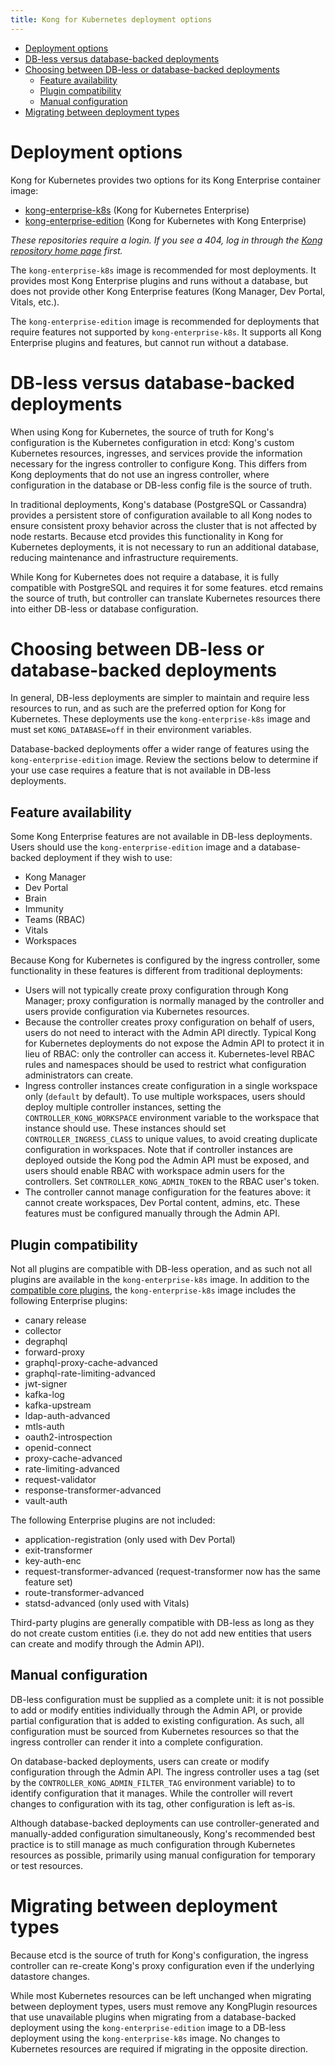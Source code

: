 ```yaml
---
title: Kong for Kubernetes deployment options
---
```


- [Deployment options](#deployment-options)
- [DB-less versus database-backed deployments](#db-less-versus-database-backed-deployments)
- [Choosing between DB-less or database-backed deployments](#choosing-between-db-less-or-database-backed-deployments)
  * [Feature availability](#feature-availability)
  * [Plugin compatibility](#plugin-compatibility)
  * [Manual configuration](#manual-configuration)
- [Migrating between deployment types](#migrating-between-deployment-types)

# Deployment options

Kong for Kubernetes provides two options for its Kong Enterprise container
image:

* [kong-enterprise-k8s][k8s-bintray] (Kong for Kubernetes Enterprise)
* [kong-enterprise-edition][enterprise-bintray] (Kong for Kubernetes with Kong
  Enterprise)

_These repositories require a login. If you see a 404, log in through the [Kong
repository home page](https://bintray.com/kong) first._

The `kong-enterprise-k8s` image is recommended for most deployments. It
provides most Kong Enterprise plugins and runs without a database, but does not
provide other Kong Enterprise features (Kong Manager, Dev Portal, Vitals,
etc.).

The `kong-enterprise-edition` image is recommended for deployments that require
features not supported by `kong-enterprise-k8s`. It supports all Kong
Enterprise plugins and features, but cannot run without a database.

# DB-less versus database-backed deployments

When using Kong for Kubernetes, the source of truth for Kong's configuration is
the Kubernetes configuration in etcd: Kong's custom Kubernetes resources,
ingresses, and services provide the information necessary for the ingress
controller to configure Kong. This differs from Kong deployments that do not
use an ingress controller, where configuration in the database or DB-less
config file is the source of truth.

In traditional deployments, Kong's database (PostgreSQL or Cassandra) provides
a persistent store of configuration available to all Kong nodes to ensure
consistent proxy behavior across the cluster that is not affected by node
restarts. Because etcd provides this functionality in Kong for Kubernetes
deployments, it is not necessary to run an additional database, reducing
maintenance and infrastructure requirements.

While Kong for Kubernetes does not require a database, it is fully compatible
with PostgreSQL and requires it for some features. etcd remains the source of
truth, but controller can translate Kubernetes resources there into either
DB-less or database configuration.

# Choosing between DB-less or database-backed deployments

In general, DB-less deployments are simpler to maintain and require less
resources to run, and as such are the preferred option for Kong for Kubernetes.
These deployments use the `kong-enterprise-k8s` image and must set
`KONG_DATABASE=off` in their environment variables.

Database-backed deployments offer a wider range of features using the
`kong-enterprise-edition` image. Review the sections below to determine if your
use case requires a feature that is not available in DB-less deployments.

## Feature availability

Some Kong Enterprise features are not available in DB-less deployments. Users
should use the `kong-enterprise-edition` image and a database-backed deployment
if they wish to use:

* Kong Manager
* Dev Portal
* Brain
* Immunity
* Teams (RBAC)
* Vitals
* Workspaces

Because Kong for Kubernetes is configured by the ingress controller, some
functionality in these features is different from traditional deployments:

* Users will not typically create proxy configuration through Kong Manager;
  proxy configuration is normally managed by the controller and users provide
  configuration via Kubernetes resources.
* Because the controller creates proxy configuration on behalf of users, users
  do not need to interact with the Admin API directly. Typical Kong for
  Kubernetes deployments do not expose the Admin API to protect it in lieu of
  RBAC: only the controller can access it. Kubernetes-level RBAC rules and
  namespaces should be used to restrict what configuration administrators can
  create.
* Ingress controller instances create configuration in a single workspace only
  (`default` by default). To use multiple workspaces, users should deploy
  multiple controller instances, setting the `CONTROLLER_KONG_WORKSPACE`
  environment variable to the workspace that instance should use. These
  instances should set `CONTROLLER_INGRESS_CLASS` to unique values, to avoid
  creating duplicate configuration in workspaces. Note that if controller
  instances are deployed outside the Kong pod the Admin API must be exposed,
  and users should enable RBAC with workspace admin users for the controllers.
  Set `CONTROLLER_KONG_ADMIN_TOKEN` to the RBAC user's token.
* The controller cannot manage configuration for the features above: it cannot
  create workspaces, Dev Portal content, admins, etc. These features must be
  configured manually through the Admin API.

## Plugin compatibility

Not all plugins are compatible with DB-less operation, and as such not all
plugins are available in the `kong-enterprise-k8s` image. In addition to the
[compatible core plugins][core-plugins], the `kong-enterprise-k8s` image
includes the following Enterprise plugins:

* canary release
* collector
* degraphql
* forward-proxy
* graphql-proxy-cache-advanced
* graphql-rate-limiting-advanced
* jwt-signer
* kafka-log
* kafka-upstream
* ldap-auth-advanced
* mtls-auth
* oauth2-introspection
* openid-connect
* proxy-cache-advanced
* rate-limiting-advanced
* request-validator
* response-transformer-advanced
* vault-auth

The following Enterprise plugins are not included:

* application-registration (only used with Dev Portal)
* exit-transformer
* key-auth-enc
* request-transformer-advanced (request-transformer now has the same feature
  set)
* route-transformer-advanced
* statsd-advanced (only used with Vitals)

Third-party plugins are generally compatible with DB-less as long as they do
not create custom entities (i.e. they do not add new entities that users can
create and modify through the Admin API).

## Manual configuration

DB-less configuration must be supplied as a complete unit: it is not possible
to add or modify entities individually through the Admin API, or provide
partial configuration that is added to existing configuration. As such, all
configuration must be sourced from Kubernetes resources so that the ingress
controller can render it into a complete configuration.

On database-backed deployments, users can create or modify configuration
through the Admin API. The ingress controller uses a tag (set by the
`CONTROLLER_KONG_ADMIN_FILTER_TAG` environment variable) to to identify
configuration that it manages. While the controller will revert changes to
configuration with its tag, other configuration is left as-is.

Although database-backed deployments can use controller-generated and
manually-added configuration simultaneously, Kong's recommended best practice
is to still manage as much configuration through Kubernetes resources as
possible, primarily using manual configuration for temporary or test resources.

# Migrating between deployment types

Because etcd is the source of truth for Kong's configuration, the ingress
controller can re-create Kong's proxy configuration even if the underlying
datastore changes.

While most Kubernetes resources can be left unchanged when migrating between
deployment types, users must remove any KongPlugin resources that use
unavailable plugins when migrating from a database-backed deployment using the
`kong-enterprise-edition` image to a DB-less deployment using the
`kong-enterprise-k8s` image. No changes to Kubernetes resources are required if
migrating in the opposite direction.

[k8s-bintray]: https://bintray.com/kong/kong-enterprise-k8s
[enterprise-bintray]: https://bintray.com/kong/kong-enterprise-edition-docker
[core-plugins]: /latest/db-less-and-declarative-config/#plugin-compatibility
